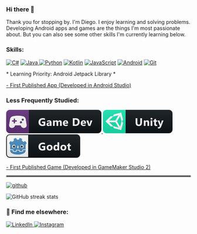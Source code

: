 ### Hi there 👋

Thank you for stopping by. I'm Diego. I enjoy learning and solving problems. Developing Android apps and games are the things I'm most passionate about. But you can also see some other skills I'm currently learning below.


### Skills:
<!-- Skills: JAVA / KOTLIN / C# / PYTHON / JAVASCRIPT / ANDROID / GIT -->
<a href="#">
  <p align="left">
 
<img alt="C#" src="https://img.shields.io/badge/c%23%20-%23239120.svg?&style=for-the-badge&logo=c-sharp&logoColor=white" style="vertical-align: top margin: 6px 4px"></a>
<a href="#"><img alt="Java" src="https://img.shields.io/badge/java-%23ED8B00.svg?&style=for-the-badge&logo=java&logoColor=white" style="vertical-align: top margin: 6px 4px"> </a><a href="#"><img alt="Python" src="https://img.shields.io/badge/python%20-%2314354C.svg?&style=for-the-badge&logo=python&logoColor=white" style="vertical-align: top margin: 6px 4px"></a> <a href="#"><img alt="Kotlin" src="https://img.shields.io/badge/kotlin-%230095D5.svg?&style=for-the-badge&logo=kotlin&logoColor=white" style="vertical-align: top margin: 6px 4px"></a> <a href="#"><img alt="JavaScript" src="https://img.shields.io/badge/javascript%20-%23323330.svg?&style=for-the-badge&logo=javascript&logoColor=%23F7DF1E" style="vertical-align:top margin: 6px 4px"></a> <a href="#"><img alt="Android" src="https://img.shields.io/badge/Android-3DDC84?style=for-the-badge&logo=android&logoColor=white"  style="vertical-align: top margin: 6px 4px"></a> <a href="#"><img alt="Git" src="https://img.shields.io/badge/git%20-%23F05033.svg?&style=for-the-badge&logo=git&logoColor=white" style="vertical-align:top margin 6px 4px"></a>
</p>

<p></p>
* Learning Priority:
 Android Jetpack Library *
 <p>
  <a href="https://play.google.com/store/apps/details?id=br.lord.dark.vamosparaojapao.free"> - First Published App (Developed in Android Studio)</a>

### Less Frequently Studied:
<p align="left">
  <a href="#">
    <img src="svg/dev/misc/gamedev.svg" alt="gamedev" style="vertical-align:top margin:6px 4px">
  </a> 
  <a href="#">
    <img src="svg/dev/frameworks/unity.svg" alt="unity" style="vertical-align:top margin:6px 4px">
  </a> 
 <a href="#">
    <img src="svg/dev/frameworks/godot.svg" alt="godot" style="vertical-align:top margin:6px 4px">
  </a> 
 </p>
 <!-- What I'm currently working on -->
<p></p>
<a href="https://play.google.com/store/apps/details?id=br.lord.dark.xquad">- First Published Game (Developed in GameMaker Studio 2)</a>

<br>
<hr style="border:2px solid gray"></hr>
  
 [<img src='https://cdn.jsdelivr.net/npm/simple-icons@3.0.1/icons/github.svg' alt='github' height='1'>](https://github.com/Dark3088)  

![GitHub streak stats](https://github-readme-streak-stats.herokuapp.com/?user=Dark3088)

### 📢 Find me elsewhere:
<p align="left">
  <a href="https://www.linkedin.com/in/diegorsf-dksl88">
  <img alt="LinkedIn" src="https://img.shields.io/badge/linkedin%20-%230077B5.svg?&style=for-the-badge&logo=linkedin&logoColor=white" style="vertical-align:top margin: 6px 4px">
  </a>
  <a href="https://www.instagram.com/darknslim/">
  <img alt="Instagram" src="https://img.shields.io/badge/Instagram%20-%23E4405F.svg?&style=for-the-badge&logo=Instagram&logoColor=white" style="vertical-align:top margin: 6px 4px">
  </a></p>
